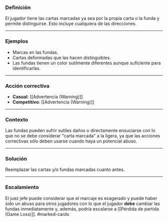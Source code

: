 ### Definición
El jugador tiene las cartas marcadas ya sea por la propia carta o la funda y permite distinguirse. Esto incluye cualquiera de las direcciones.

---
### Ejemplos
- Marcas en las fundas.
- Cartas deformadas que las hacen distinguibles.
- Las fundas tienen un color sutilmente diferentes aunque suficiente para identificarlas.

---
### Acción correctiva

- **Casual**: [[Advertencia (Warning)]]
- **Competitivo**: [[Advertencia (Warning)]]

---
### Contexto
Las fundas pueden sufrir sutiles daños o directamente ensuciarse con lo que no se debe considerar "carta marcada" a la ligera, ya que las acciones correctivas sólo deben usarse cuando haya un potencial abuso.

---
### Solución
Reemplazar las cartas y/o fundas marcadas cuanto antes.

---
### Escalamiento
El juez jefe puede considerar que el marcaje es exagerado y puede haber sido un abuso para otros jugadores con lo que el jugador **debe** cambiar las fundas inmediatamente y, además, podría escalarse a [[Pérdida de partida (Game Loss)]].
#marked-cards